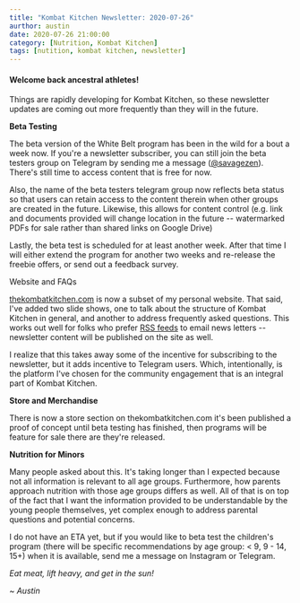 ```yaml
---
title: "Kombat Kitchen Newsletter: 2020-07-26"
aurthor: austin
date: 2020-07-26 21:00:00
category: [Nutrition, Kombat Kitchen]
tags: [nutition, kombat kitchen, newsletter]
---
```


#### Welcome back ancestral athletes!

Things are rapidly developing for Kombat Kitchen, so these newsletter updates are coming out more frequently than they will in the future.

**Beta Testing**

The beta version of the White Belt program has been in the wild for a bout a week now.  If  you're a newsletter subscriber, you can still join the beta testers group on Telegram by sending me a message ([@savagezen](https://t.me/savagezen)).  There's still time to access content that is free for now.

Also, the name of the beta testers telegram group now reflects beta status so that users can retain access to the content therein when other groups are created in the future.  Likewise, this allows for content control (e.g. link and documents provided will change location in the future -- watermarked PDFs for sale rather than shared links on Google Drive)

Lastly, the beta test is scheduled for at least another week.  After that time I will either extend the program for another two weeks and re-release the freebie offers, or send out a feedback survey.

Website and FAQs

[thekombatkitchen.com](http://thekombatkitchen.com) is now a subset of my personal website.  That said, I've added two slide shows, one to talk about the structure of Kombat Kitchen in general, and another to address frequently asked questions.  This works out well for folks who prefer [RSS feeds](http://carnivorejiujitero.com/feed.xml) to email news letters -- newsletter content will be published on the site as well.

I realize that this takes away some of the incentive for subscribing to the newsletter, but it adds incentive to Telegram users.  Which, intentionally, is the platform I've chosen for the community engagement that is an integral part of Kombat Kitchen.

**Store and Merchandise**

There is now a store section on thekombatkitchen.com it's been published a proof of concept until beta testing has finished, then programs will be feature for sale there are they're released.  

**Nutrition for Minors**

Many people asked about this.  It's taking longer than I expected because not all information is relevant to all age groups.  Furthermore, how parents approach nutrition with those age groups differs as well.  All of that is on top of the fact that I want the information provided to be understandable by the young people themselves, yet complex enough to address parental questions and potential concerns.

I do not have an ETA yet, but if you would like to beta test the children's program (there will be specific recommendations by age group: < 9, 9 - 14, 15+) when it is available, send me a message on Instagram or Telegram.

*Eat meat, lift heavy, and get in the sun!*

~ *Austin*

